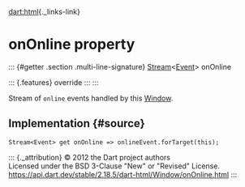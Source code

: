 [dart:html](../../dart-html/dart-html-library){._links-link}

onOnline property
=================

::: {#getter .section .multi-line-signature}
[Stream](../../dart-async/stream-class)\<[Event](../event-class)\>
onOnline

::: {.features}
override
:::
:::

Stream of `online` events handled by this [Window](../window-class).

Implementation {#source}
--------------

``` {.language-dart data-language="dart"}
Stream<Event> get onOnline => onlineEvent.forTarget(this);
```

::: {._attribution}
© 2012 the Dart project authors\
Licensed under the BSD 3-Clause \"New\" or \"Revised\" License.\
<https://api.dart.dev/stable/2.18.5/dart-html/Window/onOnline.html>
:::
